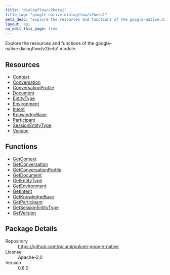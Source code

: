 ```yaml
---
title: "dialogflow/v2beta1"
title_tag: "google-native.dialogflow/v2beta1"
meta_desc: "Explore the resources and functions of the google-native.dialogflow/v2beta1 module."
layout: api
no_edit_this_page: true
---
```


<!-- WARNING: this file was generated by Pulumi Docs Generator. -->
<!-- Do not edit by hand unless you're certain you know what you are doing! -->

Explore the resources and functions of the google-native.dialogflow/v2beta1 module.

<h2 id="resources">Resources</h2>
<ul class="api">
    <li><a href="context" title="Context"><span class="api-symbol api-symbol--resource"></span>Context</a></li>
    <li><a href="conversation" title="Conversation"><span class="api-symbol api-symbol--resource"></span>Conversation</a></li>
    <li><a href="conversationprofile" title="ConversationProfile"><span class="api-symbol api-symbol--resource"></span>ConversationProfile</a></li>
    <li><a href="document" title="Document"><span class="api-symbol api-symbol--resource"></span>Document</a></li>
    <li><a href="entitytype" title="EntityType"><span class="api-symbol api-symbol--resource"></span>EntityType</a></li>
    <li><a href="environment" title="Environment"><span class="api-symbol api-symbol--resource"></span>Environment</a></li>
    <li><a href="intent" title="Intent"><span class="api-symbol api-symbol--resource"></span>Intent</a></li>
    <li><a href="knowledgebase" title="KnowledgeBase"><span class="api-symbol api-symbol--resource"></span>KnowledgeBase</a></li>
    <li><a href="participant" title="Participant"><span class="api-symbol api-symbol--resource"></span>Participant</a></li>
    <li><a href="sessionentitytype" title="SessionEntityType"><span class="api-symbol api-symbol--resource"></span>SessionEntityType</a></li>
    <li><a href="version" title="Version"><span class="api-symbol api-symbol--resource"></span>Version</a></li>
</ul>

<h2 id="functions">Functions</h2>
<ul class="api">
    <li><a href="getcontext" title="GetContext"><span class="api-symbol api-symbol--function"></span>GetContext</a></li>
    <li><a href="getconversation" title="GetConversation"><span class="api-symbol api-symbol--function"></span>GetConversation</a></li>
    <li><a href="getconversationprofile" title="GetConversationProfile"><span class="api-symbol api-symbol--function"></span>GetConversationProfile</a></li>
    <li><a href="getdocument" title="GetDocument"><span class="api-symbol api-symbol--function"></span>GetDocument</a></li>
    <li><a href="getentitytype" title="GetEntityType"><span class="api-symbol api-symbol--function"></span>GetEntityType</a></li>
    <li><a href="getenvironment" title="GetEnvironment"><span class="api-symbol api-symbol--function"></span>GetEnvironment</a></li>
    <li><a href="getintent" title="GetIntent"><span class="api-symbol api-symbol--function"></span>GetIntent</a></li>
    <li><a href="getknowledgebase" title="GetKnowledgeBase"><span class="api-symbol api-symbol--function"></span>GetKnowledgeBase</a></li>
    <li><a href="getparticipant" title="GetParticipant"><span class="api-symbol api-symbol--function"></span>GetParticipant</a></li>
    <li><a href="getsessionentitytype" title="GetSessionEntityType"><span class="api-symbol api-symbol--function"></span>GetSessionEntityType</a></li>
    <li><a href="getversion" title="GetVersion"><span class="api-symbol api-symbol--function"></span>GetVersion</a></li>
</ul>

<h2 id="package-details">Package Details</h2>
<dl class="package-details">
	<dt>Repository</dt>
	<dd><a href="https://github.com/pulumi/pulumi-google-native">https://github.com/pulumi/pulumi-google-native</a></dd>
	<dt>License</dt>
	<dd>Apache-2.0</dd>
	<dt>Version</dt>
	<dd>0.8.0</dd>
</dl>

